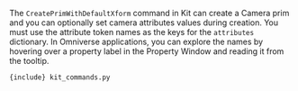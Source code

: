 The `CreatePrimWithDefaultXform` command in Kit can create a Camera prim and you can optionally set camera attributes values during creation. You must use the attribute token names as the keys for the `attributes` dictionary. In Omniverse applications, you can explore the names by hovering over a property label in the Property Window and reading it from the tooltip.

```{include} kit_commands.py```
